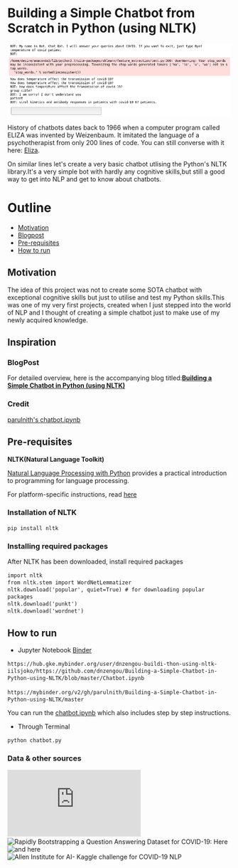 # Building a Simple Chatbot from Scratch in Python (using NLTK)

<!--![Alt text](https://cdn-images-1.medium.com/max/800/1*pPcVfZ7i-gLMabUol3zezA.gif)-->
![Alt text](Screenshot_Chat-with-CovidQA.png)

History of chatbots dates back to 1966 when a computer program called ELIZA was invented by Weizenbaum. It imitated the language of a psychotherapist from only 200 lines of code. You can still converse with it here: [Eliza](http://psych.fullerton.edu/mbirnbaum/psych101/Eliza.htm?utm_source=ubisend.com&utm_medium=blog-link&utm_campaign=ubisend). 

On similar lines let's create a very basic chatbot utlising the Python's NLTK library.It's a very simple bot with hardly any cognitive skills,but still a good way to get into NLP and get to know about chatbots.


# Outline
* [Motivation](#motivation)
* [Blogpost](#blogpost)
* [Pre-requisites](#pre-requisites)
* [How to run](#how-to-run)


## Motivation
The idea of this project was not to create some SOTA chatbot with exceptional cognitive skills but just to utilise and test my Python skills.This was one of my very first projects, created  when I just stepped into the world of NLP and I thought of creating a simple chatbot just to make use of my newly acquired knowledge.


## Inspiration

### BlogPost
For detailed overview, here is the accompanying blog titled:**[Building a Simple Chatbot in Python (using NLTK)](https://medium.com/analytics-vidhya/building-a-simple-chatbot-in-python-using-nltk-7c8c8215ac6e)**

### Credit
[parulnith's chatbot.ipynb](https://github.com/parulnith/Building-a-Simple-Chatbot-in-Python-using-NLTK/blob/master/Chatbot.ipynb) 



## Pre-requisites
**NLTK(Natural Language Toolkit)**

[Natural Language Processing with Python](http://www.nltk.org/book/) provides a practical introduction to programming for language processing.

For platform-specific instructions, read [here](https://www.nltk.org/install.html)

### Installation of NLTK
```
pip install nltk
```
### Installing required packages
After NLTK has been downloaded, install required packages
```
import nltk
from nltk.stem import WordNetLemmatizer
nltk.download('popular', quiet=True) # for downloading popular packages
nltk.download('punkt') 
nltk.download('wordnet') 
```

## How to run
* Jupyter Notebook [Binder](https://mybinder.org/v2/gh/dnzengou/chat-with-CovidQA/master?urlpath=https%3A%2F%2Fgithub.com%2Fdnzengou%2Fchat-with-CovidQA%2Fblob%2Fmaster%2FChat-with-CovidQA.ipynb)
```
https://hub.gke.mybinder.org/user/dnzengou-buildi-thon-using-nltk-iilsjoko/https://github.com/dnzengou/Building-a-Simple-Chatbot-in-Python-using-NLTK/blob/master/Chatbot.ipynb

https://mybinder.org/v2/gh/parulnith/Building-a-Simple-Chatbot-in-Python-using-NLTK/master 
```

You can run the [chatbot.ipynb](https://github.com/dnzengou/Building-a-Simple-Chatbot-in-Python-using-NLTK/blob/master/Chatbot.ipynb) which also includes step by step instructions.
* Through Terminal
```
python chatbot.py
```

### Data & other sources
![CovidQA on CORD-19](https://raw.githubusercontent.com/castorini/pygaggle/master/data/kaggle-lit-review-0.1.json) <br>
![Rapidly Bootstrapping a Question Answering Dataset for COVID-19: Here](https://cord-19.apps.allenai.org/?q=dataset&o=0&sz=10) </br>
![and here](https://www.semanticscholar.org/paper/Rapidly-Bootstrapping-a-Question-Answering-Dataset-Tang-Nogueira/0f995b05821b58b02e914422b56fba615d0e8d7f) <br>
![Allen Institute for AI- Kaggle challenge for COVID-19 NLP](https://www.kaggle.com/allen-institute-for-ai/CORD-19-research-challenge) </br>
